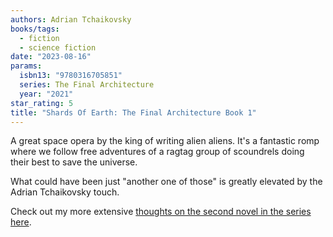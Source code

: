 ```yaml
---
authors: Adrian Tchaikovsky
books/tags:
  - fiction
  - science fiction
date: "2023-08-16"
params:
  isbn13: "9780316705851"
  series: The Final Architecture
  year: "2021"
star_rating: 5
title: "Shards Of Earth: The Final Architecture Book 1"
---
```


A great space opera by the king of writing alien aliens. It's a fantastic romp where we follow free adventures of a ragtag group of scoundrels doing their best to save the universe.

What could have been just "another one of those" is greatly elevated by the Adrian Tchaikovsky touch.

<!--more-->

Check out my more extensive [thoughts on the second novel in the series here](/books/2023-11-05/).
